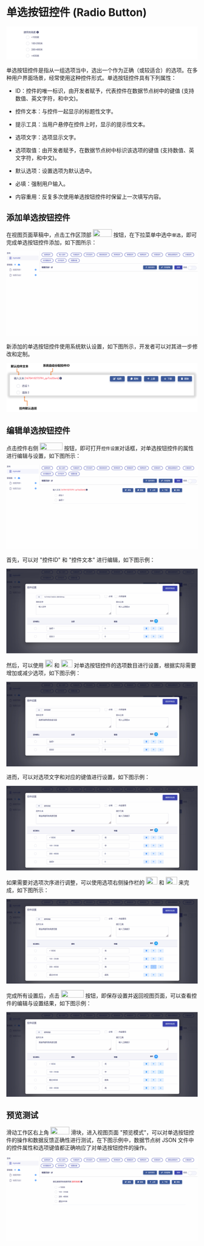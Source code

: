 # 单选按钮控件 (Radio Button)

![Matrix.OS](../../../../../media/os/tools/modelview/showsinglechoice.gif "单选按钮控件")

单选按钮控件是指从一组选项当中，选出一个作为正确（或较适合）的选项。在多种用户界面场景，经常使用这种控件形式。单选按钮控件具有下列属性：

* ID：控件的唯一标识，由开发者赋予，代表控件在数据节点树中的键值 (支持数值、英文字符，和中文)。

* 控件文本：与控件一起显示的标题性文字。

* 提示工具：当用户悬停在控件上时，显示的提示性文本。

* 选项文字：选项显示文字。

* 选项取值：由开发者赋予，在数据节点树中标识该选项的键值 (支持数值、英文字符，和中文)。

* 默认选项：设置选项为默认选中。

* 必填：强制用户输入。

* 内容重用：反复多次使用单选按钮控件时保留上一次填写内容。

## 添加单选按钮控件

在视图页面草稿中，点击工作区顶部 <img src="./././././media/logo/controlchoice.png" width="50" height="20"> 按钮，在下拉菜单中选中`单选`，即可完成单选按钮控件添加，如下图所示：

![Matrix.OS](../../../../../media/os/tools/modelview/addsinglechoice.gif "添加单选按钮控件")

新添加的单选按钮控件使用系统默认设置，如下图所示，开发者可以对其进一步修改和定制。

![Matrix.OS](../../../../../media/os/tools/modelview/addsinglechoice.png "单选按钮控件默认设置")

## 编辑单选按钮控件

点击控件右侧 <img src="./././././media/logo/editcontrol.png" width="60" height="20"> 按钮，即可打开`控件设置`对话框，对单选按钮控件的属性进行编辑与设置，如下图所示：

![Matrix.OS](../../../../../media/os/tools/modelview/editsinglechoice1.gif "编辑单选按钮控件 - 打开控件设置对话框")

首先，可以对 "控件ID" 和 "控件文本" 进行编辑，如下图示例：

![Matrix.OS](../../../../../media/os/tools/modelview/editsinglechoice2.gif "编辑单选按钮控件 - 控件ID与文本编辑")

然后，可以使用  <img src="./././././media/logo/addoption.png" width="20" height="20"> 和  <img src="./././././media/logo/deleteoption.png" width="30" height="20"> 对单选按钮控件的选项数目进行设置，根据实际需要增加或减少选项，如下图示例：

![Matrix.OS](../../../../../media/os/tools/modelview/editsinglechoice3.gif "编辑单选按钮控件 - 设置选项数目")

进而，可以对选项文字和对应的键值进行设置，如下图示例：

![Matrix.OS](../../../../../media/os/tools/modelview/editsinglechoice4.gif "编辑单选按钮控件 - 设置选项文字和键值")

如果需要对选项次序进行调整，可以使用选项右侧操作栏的 <img src="./././././media/logo/moveup2.png" width="30" height="20"> 和 <img src="./././././media/logo/movedown2.png" width="30" height="20"> 来完成，如下图所示：

![Matrix.OS](../../../../../media/os/tools/modelview/editsinglechoice5.gif "编辑单选按钮控件 - 调整选项次序")

完成所有设置后，点击 <img src="./././././media/logo/saveclose.png" width="60" height="20"> 按钮，即保存设置并返回视图页面，可以查看控件的编辑与设置结果，如下图示例：

![Matrix.OS](../../../../../media/os/tools/modelview/editsinglechoice6.gif "编辑单选按钮控件 - 保存控件设置")

## 预览测试

滑动工作区右上角 <img src="./././././media/logo/previewmv.png" width="50" height="20"> 滑块，进入视图页面 "预览模式"，可以对单选按钮控件的操作和数据反馈正确性进行测试，在下图示例中，数据节点树 JSON 文件中的控件属性和选项键值都正确响应了对单选按钮控件的操作。

![Matrix.OS](../../../../../media/os/tools/modelview/testsinglechoice.gif "测试单选按钮控件")